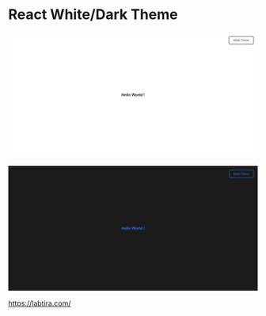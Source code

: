 # React White/Dark Theme

![Alt text](whitetheme.jpeg)

![Alt text](darktheme.jpeg)

https://labtira.com/